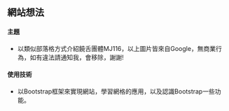 ## 網站想法
#### 主題
* 以類似部落格方式介紹饒舌團體MJ116，以上圖片皆來自Google，無商業行為，如有違法請通知我，會移除，謝謝!
#### 使用技術
* 以Bootstrap框架來實現網站，學習網格的應用，以及認識Bootstrap一些功能。

